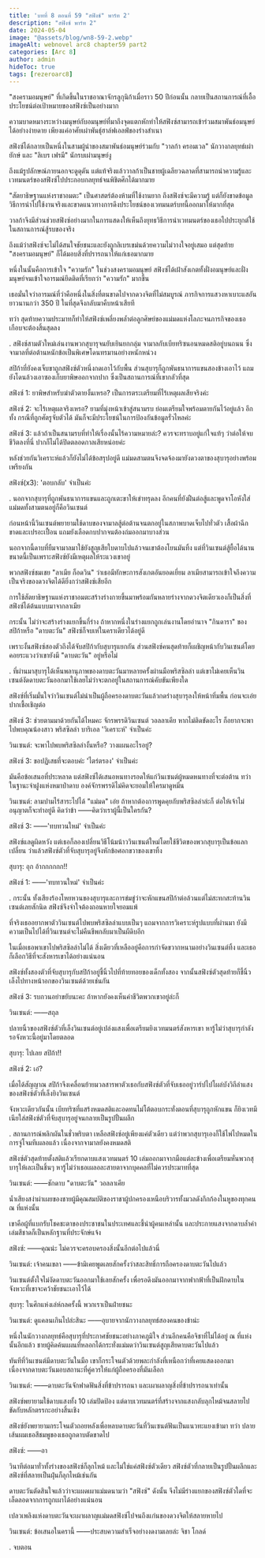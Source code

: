 ```yaml
---
title: 'บทที่ 8 ตอนที่ 59 "สฟิงซ์" พาร์ท 2'
description: "สฟิงซ์ พาร์ท 2"
date: 2024-05-04
image: "@assets/blog/wn8-59-2.webp"
imageAlt: webnovel arc8 chapter59 part2
categories: [Arc 8]
author: admin
hideToc: true
tags: [rezeroarc8]
---
```


"สงครามอมนุษย์" ที่เกิดขึ้นในราชอาณาจักรลูกุนิก้าเมื่อราว 50 ปีก่อนนั้น กลายเป็นสถานการณ์ที่เอื้อประโยชน์ต่อเป้าหมายของสฟิงซ์เป็นอย่างมาก

ความบาดหมางระหว่างมนุษย์กับอมนุษย์ที่มาถึงจุดแตกหักทำให้สฟิงซ์สามารถเข้าร่วมสมาพันธ์อมนุษย์ได้อย่างง่ายดาย เพียงแค่อาศัยเผ่าพันธ์ุฮาล์ฟเอลฟ์ของร่างสำเนา

สฟิงซ์ได้กลายเป็นหนึ่งในสามผู้นำของสมาพันธ์อมนุษย์ร่วมกับ "วาลก้า ครอมเวล" นักวางกลยุทธ์เผ่ายักษ์ และ "ลิเบร เฟรมี" นักรบเผ่ามนุษย์งู

ถึงแม้รูปลักษณ์ภายนอกจะดูดุดัน แต่แท้จริงแล้ววาลก้าเป็นชายผู้เฉลียวฉลาดที่สามารถนำความรู้และเวทมนตร์ของสฟิงซ์ไปประกอบกลยุทธ์จนพิชิตศึกได้มากมาย

"สัตยาธิษฐานแห่งราชาอมตะ" เป็นศาสตร์ต้องห้ามที่ใช้งานยาก ถึงสฟิงซ์จะมีความรู้ แต่ก็ยังขาดข้อมูลวิธีการนำไปใช้งานจริงและขาดแนวทางการดึงประโยชน์ของเวทมนตร์บทนี้ออกมาให้มากที่สุด

วาลก้าจึงมีส่วนช่วยสฟิงซ์อย่างมากในการแสดงให้เห็นถึงยุทธวิธีการนำเวทมนตร์ของเธอไปประยุกต์ใช้ในสถานการณ์สู้รบของจริง

ถึงแม้ว่าสฟิงซ์จะไม่ได้สนใจชัยชนะและยังถูกลิเบรเขม่นด้วยความไม่วางใจอยู่เสมอ แต่สุดท้าย "สงครามอมนุษย์" ก็ได้มอบสิ่งที่ปรารถนาให้แก่เธอมากมาย

หนึ่งในนั้นคือการเข้าใจ "ความรัก" ในช่วงสงครามอมนุษย์ สฟิงซ์ได้เฝ้าสังเกตทั้งฝั่งอมนุษย์และฝั่งมนุษย์จนเข้าใจอารมณ์ยึดติดที่เรียกว่า "ความรัก" มากขึ้น

เธอมั่นใจว่าอารมณ์ที่ว่าคือหนึ่งในสิ่งที่ตนขาดไปจากดวงจิตที่ไม่สมบูรณ์ ภารกิจการแสวงหาเบาะแสอันยาวนานกว่า 350 ปี ในที่สุดจึงกลับมาคืบหน้าเสียที

ทว่า สุดท้ายความประมาทก็ทำให้สฟิงซ์เพลี่ยงพล้ำต่อลูกศิษย์ของแม่มดแห่งโลภะจนภารกิจของเธอเกือบจะต้องสิ้นสุดลง

.
สฟิงซ์สามตัวใหม่เล่นงานพวกสุบารุจนยับเยินยกกลุ่ม จามาลกับเบียทริซนอนหมดสติอยู่บนถนน ซึ่งจามาลที่ต่อต้านหนักข้อเป็นพิเศษโดนทรมานอย่างหนักหน่วง

สปิก้าที่ยังคงเจ็บขาถูกสฟิงซ์ตัวหนึ่งกดเอาไว้กับพื้น ส่วนสุบารุก็ถูกพันธนาการแขนสองข้างเอาไว้ แถมยังโดนล้วงเอาซองเก็บยาพิษออกจากปาก ซึ่งเป็นสถานการณ์ที่เขากลัวที่สุด

สฟิงซ์ 1: ยาพิษสำหรับฆ่าตัวตายงั้นเหรอ? เป็นการตระเตรียมที่ไร้เหตุผลเสียจริงค่ะ

สฟิงซ์ 2: จะไร้เหตุผลจริงเหรอ? ยามที่มุ่งหน้าเข้าสู่สนามรบ ย่อมเตรียมใจพร้อมตายกันไว้อยู่แล้ว อีกทั้ง กรณีที่ถูกศัตรูจับตัวได้ มันก็จะมีประโยชน์ในการป้องกันข้อมูลรั่วไหลค่ะ

สฟิงซ์ 3: แล้วถ้าเป็นสนามรบที่ทำให้เรื่องนั้นไร้ความหมายล่ะ? ควรจะทราบอยู่แก่ใจแท้ๆ ว่าต่อให้จบชีวิตลงที่นี่ ปากก็ไม่ได้ปิดตลอดกาลเสียหน่อยค่ะ

หลังช่วยกันวิเคราะห์แล้วก็ยังไม่ได้ข้อสรุปอยู่ดี แม่มดสามตนจึงจดจ้องมายังดวงตาของสุบารุอย่างพร้อมเพรียงกัน

สฟิงซ์(x3): 'ตอบกลับ' จำเป็นค่ะ

.
นอกจากสุบารุที่ถูกพันธนาการแขนและถูกเตะขาให้เข่าทรุดลง อีกคนที่ยังฝืนต่อสู้และพูดจาโอหังใส่แม่มดทั้งสามตนอยู่ก็คือวินเซนต์

ก่อนหน้านี้วินเซนต์พยายามใช้ดาบของจามาลสู้ต่อต้านจนตกอยู่ในสภาพบาดเจ็บไปทั่วตัว เสื้อผ้าฉีกขาดและเปรอะเปื้อน แถมยังเลือดกบปากจนต้องถ่มออกมาบางส่วน

นอกจากนี้ดาบที่ยืมจามาลมาใช้ยังสูญเสียใบดาบไปแล้วจนเขาต้องโยนมันทิ้ง แต่ที่วินเซนต์สู้ยื้อได้นานขนาดนี้เป็นเพราะสฟิงซ์ยังมีเหตุผลให้ระแวงเขาอยู่

พวกสฟิงซ์ชมเชย "ลาเมีย ก็อดวิน" ว่าเธอมีทักษะการสังเกตอันยอดเยี่ยม ลาเมียสามารถเข้าใจถึงความเป็นจริงของดวงจิตได้ดียิ่งกว่าสฟิงซ์เสียอีก

การใช้สัตยาธิษฐานแห่งราชาอมตะสร้างร่างกายขึ้นมาพร้อมกันหลายร่างจากดวงจิตเดียวเองก็เป็นสิ่งที่สฟิงซ์ได้ต้นแบบมาจากลาเมีย

กระนั้น ไม่ว่าจะสร้างร่างแยกขึ้นกี่ร่าง ถ้าหากหนึ่งในร่างแยกถูกเล่นงานโดยอำนาจ "กินดารา" ของสปิก้าหรือ "ดาบตะวัน" สฟิงซ์ก็จบเห่ในคราเดียวได้อยู่ดี

เพราะงั้นสฟิงซ์สองตัวถึงได้จับสปิก้ากับสุบารุแยกกัน ส่วนสฟิงซ์คนสุดท้ายก็เผชิญหน้ากับวินเซนต์โดยคอยระแวงว่าเขายังมี "ดาบตะวัน" อยู่หรือไม่

.
ที่ผ่านมาสุบารุได้เห็นพลานุภาพของดาบตะวันมาหลายครั้งผ่านมือพริสซิลล่า แต่เขาไม่เคยเห็นวินเซนต์งัดดาบตะวันออกมาใช้เลยไม่ว่าจะตกอยู่ในสถานการณ์คับขันเพียงใด

สฟิงซ์ที่เริ่มมั่นใจว่าวินเซนต์ไม่น่าเป็นผู้ถือครองดาบตะวันแล้วกดร่างสุบารุลงให้หน้าทิ่มพื้น ก่อนจะเอ่ยปากเชื้อเชิญต่อ

สฟิงซ์ 3: ช่วยตามมาด้วยกันได้ไหมคะ จักรพรรดิวินเซนต์ วอลลาเคีย หากไม่ติดขัดอะไร ก็อยากจะพาไปพบคุณน้องสาว พริสซิลล่า บาริเอล 'วิเคราะห์' จำเป็นค่ะ

วินเซนต์: จะพาไปพบพริสซิลล่างั้นหรือ? วางแผนอะไรอยู่?

สฟิงซ์ 3: ขอปฏิเสธที่จะตอบค่ะ 'ไตร่ตรอง' จำเป็นค่ะ

มันคือข้อเสนอที่ประหลาด แต่สฟิงซ์ได้เสนอหนทางรอดให้แก่วินเซนต์ผู้หมดหนทางที่จะต่อต้าน ทว่า ในฐานะจ่าฝูงแห่งหมาป่าดาบ องค์จักรพรรดิไม่คิดจะยอมให้ใครมาดูหมิ่น

วินเซนต์: ลามปามไร้สาระไปได้ "แม่มด" เอ๋ย ถ้าหากต้องการพูดคุยกับพริสซิลล่าล่ะก็ ต่อให้เจ้าไม่อนุญาตก็จะทำอยู่ดี คิดว่าข้า ――คิดว่าเราผู้นี้เป็นใครกัน?

สฟิงซ์ 3: ――'ทบทวนใหม่' จำเป็นค่ะ

สฟิงซ์แลดูผิดหวัง แต่เธอก็ลองเปลี่ยนวิธีโน้มน้าววินเซนต์ใหม่โดยใช้ชีวิตของพวกสุบารุเป็นข้อแลกเปลี่ยน ว่าแล้วสฟิงซ์ตัวที่จับสุบารุอยู่จึงหักข้อศอกขวาของเขาทิ้ง

สุบารุ: อุก อ้ากกกกกก!!

สฟิงซ์ 1: ――'ทบทวนใหม่' จำเป็นค่ะ

.
กระนั้น ทั้งเสียงร้องโหยหวนของสุบารุและการข่มขู่ว่าจะหักแขนสปิก้าต่อล้วนแต่ไม่สะทกสะท้านวินเซนต์เลยสักนิด สฟิงซ์จึงจำใจต้องถอนหายใจยอมแพ้

ที่จริงเธออยากพาตัววินเซนต์ไปพบพริสซิลล่าแบบเป็นๆ แถมจากการวิเคราะห์รูปแบบที่ผ่านมา ยังมีความเป็นไปได้ที่วินเซนต์จะไม่คืนชีพกลับมาเป็นผีดิบอีก

ในเมื่อเธอพาเขาไปพริสซิลล่าไม่ได้ สิ่งเดียวที่เหลืออยู่คือการกำจัดขวากหนามอย่างวินเซนต์ทิ้ง และเธอก็เลือกวิธีที่จะสังหารเขาได้อย่างแน่นอน

สฟิงซ์ทั้งสองตัวที่จับสุบารุกับสปิก้าอยู่ชี้นิ้วไปที่ท้ายทอยของเด็กทั้งสอง จากนั้นสฟิงซ์ตัวสุดท้ายก็ชี้นิ้วเล็งไปทางหน้าอกของวินเซนต์ด้วยเช่นกัน

สฟิงซ์ 3: รบกวนอย่าขยับนะคะ ถ้าหากยังคงเห็นค่าชีวิตพวกเขาอยู่ล่ะก็

วินเซนต์: ――สถุล

ปลายนิ้วของสฟิงซ์ตัวที่เล็งวินเซนต์อยู่เปล่งแสงเพื่อเตรียมยิงเวทมนตร์สังหารเขา หารู้ไม่ว่าสุบารุกำลังรอจังหวะนี้อยู่มาโดยตลอด

สุบารุ: ไปเลย สปิก้า!!

สฟิงซ์ 2: เอ๋?

เมื่อได้สัญญาณ สปิก้าจึงเคลื่อนย้ายมวลสารพาตัวเธอกับสฟิงซ์ตัวที่จับเธออยู่วาร์ปไปโผล่บังวิถีลำแสงของสฟิงซ์ตัวที่เล็งยิงวินเซนต์

จังหวะเดียวกันนั้น เบียทริซที่แสร้งหมดสติและอดทนไม่โต้ตอบกระทั่งตอนที่สุบารุถูกหักแขน ก็ยิงเวทมีเนียใส่สฟิงซ์ตัวที่จับสุบารุอยู่จนกลายเป็นรูปปั้นผลึก

.
สถานการณ์พลิกผันในชั่วพริบตา เหลือสฟิงซ์อยู่เพียงแค่ตัวเดียว แต่ว่าพวกสุบารุเองก็ใช้ไพ่ไปหมดในการจู่โจมทีเผลอแล้ว เนื่องจากจามาลยังคงหมดสติ

สฟิงซ์ตัวสุดท้ายตั้งสติแล้วเรียกดาบแสงเวทมนตร์ 10 เล่มออกมาจากมือแต่ละข้างเพื่อเตรียมหั่นพวกสุบารุให้เละเป็นชิ้นๆ หารู้ไม่ว่าเธอเผลอละสายตาจากบุคคลที่ไม่ควรประมาทที่สุด

วินเซนต์: ――ชักดาบ "ดาบตะวัน" วอลลาเคีย

น้ำเสียงสง่าผ่าเผยของชายผู้มีคุณสมบัติของราชาผู้ปกครองเหนือบริวารทั้งมวลดังกึกก้องในหูของทุกคน ณ ที่แห่งนั้น

เขาคือผู้ที่แบกรับโชคชะตาของประชาชนในประเทศและชี้นำผู้คนเหล่านั้น และประกายแสงจากดาบล้ำค่าเล่มสีชาดก็เป็นหลักฐานที่ประจักษ์แจ้ง

สฟิงซ์: ――คุณน่ะ ไม่ควรจะครอบครองสิ่งนั้นอีกต่อไปแล้วนี่

วินเซนต์: เจ้าคนเขลา ――ข้ามิเคยพูดเลยสักครั้งว่าสละสิทธิ์การถือครองดาบตะวันไปแล้ว

วินเซนต์ตั้งใจไม่งัดดาบตะวันออกมาใช้เลยสักครั้ง เพื่อรอดึงมันออกมาจากฟากฟ้าที่เป็นฝักดาบในจังหวะที่เขาจะคว้าชัยชนะเอาไว้ได้

สุบารุ: ในศึกแห่งเล่ห์กลครั้งนี้ พวกเราเป็นฝ่ายชนะ

วินเซนต์: ดูแคลนเกินไปล่ะสินะ ――อุบายจากนักวางกลยุทธ์สองคนของข้าน่ะ

หนึ่งในนักวางกลยุทธ์คือสุบารุที่ประกาศชัยชนะอย่างภาคภูมิใจ ส่วนอีกคนคือจิชาที่ไม่ได้อยู่ ณ ที่แห่งนั้นอีกแล้ว ชายผู้คิดค้นแผนที่หลอกได้กระทั่งแม่มดว่าวินเซนต์สูญเสียดาบตะวันไปแล้ว

ทันทีที่วินเซนต์มีดาบตะวันในมือ เขาก็กระโจนตัวด้วยพละกำลังที่เหนือกว่าที่เคยแสดงออกมา เนื่องจากดาบตะวันมอบสถานะที่คู่ควรให้แก่ผู้ถือครองที่มันเลือก

วินเซนต์: ――ดาบตะวันจักฟาดฟันสิ่งที่ข้าปรารถนา และเผาผลาญสิ่งที่ข้าปรารถนาเท่านั้น

สฟิงซ์พยายามใช้ดาบแสงทั้ง 10 เล่มปัดป้อง แต่ดาบเวทมนตร์ที่สร้างจากแสงกลับลุกไหม้จนสลายไป ขัดกับหลักตรรกะอย่างสิ้นเชิง

สฟิงซ์ยังพยายามกระโจนตัวถอยหลังเพื่อหลบดาบตะวันที่วินเซนต์ฟันเป็นแนวทะแยงเข้ามา ทว่า ปลายเส้นผมเธอสีชมพูของเธอถูกดาบตัดขาดไป

สฟิงซ์: ――อา

วินาทีต่อมาทั่วทั้งร่างของสฟิงซ์ก็ลุกไหม้ และไม่ใช่แค่สฟิงซ์ตัวเดียว สฟิงซ์ตัวที่กลายเป็นรูปปั้นผลึกและสฟิงซ์ที่สลายเป็นฝุ่นก็ลุกไหม้เช่นกัน

ดาบตะวันตัดสินใจแล้วว่าจะแผดเผาแม่มดนามว่า "สฟิงซ์" ดังนั้น จึงไม่มีร่างแยกของสฟิงซ์ตัวใดที่จะเล็ดลอดจากการถูกเผาได้อย่างแน่นอน

เปลวเพลิงแห่งดาบตะวันจะเผาผลาญแม่มดสฟิงซ์ไปจนถึงแก่นของดวงจิตให้สลายหายไป

วินเซนต์: ข้อเสนอในครานี้ ――ประสบความสำเร็จอย่างงดงามเลยล่ะ จิชา โกลด์

.
จบตอน